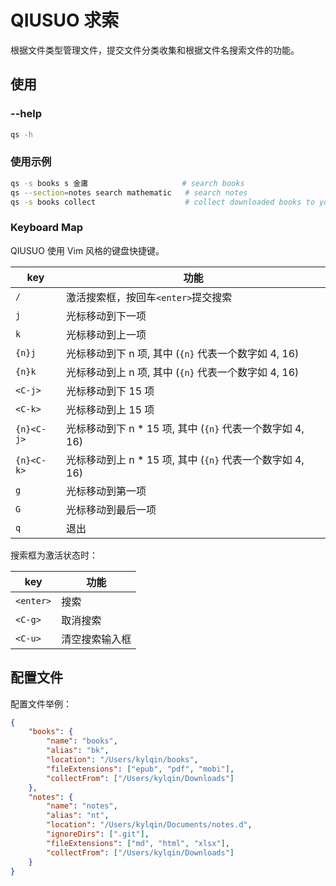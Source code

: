 # QIUSUO 求索

根据文件类型管理文件，提交文件分类收集和根据文件名搜索文件的功能。

## 使用

### --help

```sh
qs -h
```

### 使用示例

```sh
qs -s books s 金庸                     # search books
qs --section=notes search mathematic   # search notes
qs -s books collect                    # collect downloaded books to your target directory
```

### Keyboard Map

QIUSUO 使用 Vim 风格的键盘快捷键。

| key | 功能 |
| - | - |
| `/` | 激活搜索框，按回车`<enter>`提交搜索 |
| `j` | 光标移动到下一项 |
| `k` | 光标移动到上一项 |
| `{n}j` | 光标移动到下 n 项, 其中 (`{n}` 代表一个数字如 4, 16) |
| `{n}k` | 光标移动到上 n 项, 其中 (`{n}` 代表一个数字如 4, 16) |
| `<C-j>` | 光标移动到下 15 项 |
| `<C-k>` | 光标移动到上 15 项 |
| `{n}<C-j>` | 光标移动到下 n * 15 项, 其中 (`{n}` 代表一个数字如 4, 16) |
| `{n}<C-k>` | 光标移动到上 n * 15 项, 其中 (`{n}` 代表一个数字如 4, 16) |
| `g` | 光标移动到第一项 |
| `G` | 光标移动到最后一项 |
| `q` | 退出 |

搜索框为激活状态时：

| key | 功能 |
| - | - |
| `<enter>` | 搜索 |
| `<C-g>` | 取消搜索 |
| `<C-u>` | 清空搜索输入框 |


## 配置文件

配置文件举例：

```json
{
    "books": {
        "name": "books",
        "alias": "bk",
        "location": "/Users/kylqin/books",
        "fileExtensions": ["epub", "pdf", "mobi"],
        "collectFrom": ["/Users/kylqin/Downloads"]
    },
    "notes": {
        "name": "notes",
        "alias": "nt",
        "location": "/Users/kylqin/Documents/notes.d",
        "ignoreDirs": [".git"],
        "fileExtensions": ["md", "html", "xlsx"],
        "collectFrom": ["/Users/kylqin/Downloads"]
    }
}
```
